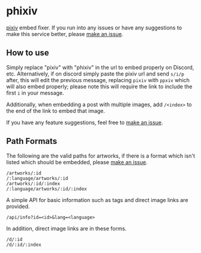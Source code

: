 # phixiv

[pixiv](https://www.pixiv.net/) embed fixer. If you run into any issues or have any suggestions to make this service better, please [make an issue](https://github.com/HazelTheWitch/phixiv/issues/new).

## How to use

Simply replace "pixiv" with "phixiv" in the url to embed properly on Discord, etc. Alternatively, if on discord simply paste the pixiv url and send `s/i/p` after, this will edit the previous message, replacing `pixiv` with `ppxiv` which will also embed properly; please note this will require the link to include the first `i` in your message.

Additionally, when embedding a post with multiple images, add `/<index>` to the end of the link to embed that image.

If you have any feature suggestions, feel free to [make an issue](https://github.com/HazelTheWitch/phixiv/issues/new).

## Path Formats

The following are the valid paths for artworks, if there is a format which isn't listed which should be embedded, please [make an issue](https://github.com/HazelTheWitch/phixiv/issues/new).

```text
/artworks/:id
/:language/artworks/:id
/artworks/:id/:index
/:language/artworks/:id/:index
```

A simple API for basic information such as tags and direct image links are provided.

```text
/api/info?id=<id>&lang=<language>
```

In addition, direct image links are in these forms.

```text
/d/:id
/d/:id/:index
```
